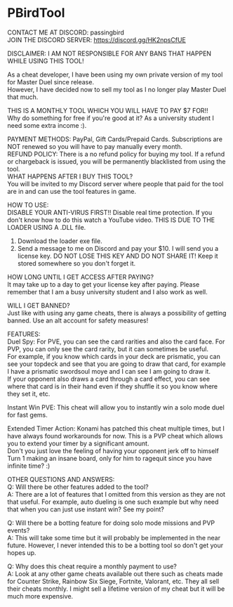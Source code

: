 # PBirdTool

CONTACT ME AT DISCORD: passingbird    
JOIN THE DISCORD SERVER: https://discord.gg/HK2npsCfUE  

DISCLAIMER: I AM NOT RESPONSIBLE FOR ANY BANS THAT HAPPEN WHILE USING THIS TOOL!  

As a cheat developer, I have been using my own private version of my tool for Master Duel since release.  
However, I have decided now to sell my tool as I no longer play Master Duel that much.  

THIS IS A MONTHLY TOOL WHICH YOU WILL HAVE TO PAY $7 FOR!!    
Why do something for free if you're good at it? As a university student I need some extra income :).  

PAYMENT METHODS: PayPal, Gift Cards/Prepaid Cards. Subscriptions are NOT renewed so you will have to pay manually every month.   
REFUND POLICY: There is a no refund policy for buying my tool. If a refund or chargeback is issued, you will be permanently blacklisted from using the tool.  
WHAT HAPPENS AFTER I BUY THIS TOOL?  
You will be invited to my Discord server where people that paid for the tool are in and can use the tool features in game.   

HOW TO USE:  
DISABLE YOUR ANTI-VIRUS FIRST!! Disable real time protection. If you don't know how to do this watch a YouTube video. THIS IS DUE TO THE LOADER USING A .DLL file.      
1. Download the loader exe file.  
2. Send a message to me on Discord and pay your $10. I will send you a license key. DO NOT LOSE THIS KEY AND DO NOT SHARE IT! Keep it stored somewhere so you don't forget it.  

HOW LONG UNTIL I GET ACCESS AFTER PAYING?     
It may take up to a day to get your license key after paying. Please remember that I am a busy university student and I also work as well.  

WILL I GET BANNED?  
Just like with using any game cheats, there is always a possibility of getting banned. Use an alt account for safety measures!  

FEATURES:  
Duel Spy: For PVE, you can see the card rarities and also the card face. For PVP, you can only see the card rarity, but it can sometimes be useful.  
For example, if you know which cards in your deck are prismatic, you can see your topdeck and see that you are going to draw that card, for example I have a prismatic swordsoul moye and I can see I am going to draw it.  
If your opponent also draws a card through a card effect, you can see where that card is in their hand even if they shuffle it so you know where they set it, etc.  

Instant Win PVE: This cheat will allow you to instantly win a solo mode duel for fast gems.  

Extended Timer Action: Konami has patched this cheat multiple times, but I have always found workarounds for now. This is a PVP cheat which allows you to extend your timer by a significant amount.  
Don't you just love the feeling of having your opponent jerk off to himself Turn 1 making an insane board, only for him to ragequit since you have infinite time? :)   

OTHER QUESTIONS AND ANSWERS:  
Q: Will there be other features added to the tool?   
A: There are a lot of features that I omitted from this version as they are not that useful. For example, auto dueling is one such example but why need that when you can just use instant win? See my point?  

Q: Will there be a botting feature for doing solo mode missions and PVP events?  
A: This will take some time but it will probably be implemented in the near future. However, I never intended this to be a botting tool so don't get your hopes up.  

Q: Why does this cheat require a monthly payment to use?  
A: Look at any other game cheats available out there such as cheats made for Counter Strike, Rainbow Six Siege, Fortnite, Valorant, etc. They all sell their cheats monthly. I might sell a lifetime version of my cheat but it will be much more expensive.

